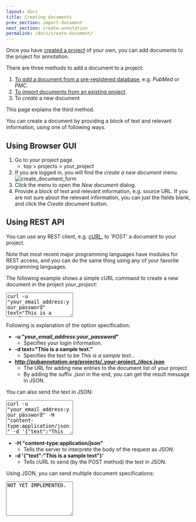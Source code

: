 ```yaml
---
layout: docs
title: Creating documents
prev_section: import-document
next_section: create-annotation
permalink: /docs/create-document/
---
```


Once you have [created a project]({{site.baseurl}}/docs/create-project/) of your own,
you can add documents to the project for annotation.

There are three methods to add a document to a project:

1. [To _add_ a document from a pre-registered database]({{site.baseurl}}/docs/add-document/), e.g. _PubMed_ or _PMC_.
2. [To _import_ documents from an existing project]({{site.baseurl}}/docs/import-document/).
3. To _create_ a new document

This page explains the third method.

You can create a document by providing a block of text and relevant information, using one of following ways.

## Using Browser GUI

1. Go to your project page.
   * top > projects > your_project
2. If you are logged in, you will find the _create a new document_ menu.<br>
![create_document_form]({{site.baseurl}}/img/create_document.png)
3. Click the menu to open the _New document_ dialog.
4. Provide a block of text and relevant information, e.g. source URL.
If you are not sure about the relevant information, you can just the fields blank, and click the _Create document_ button.

## Using REST API

You can use any REST client, e.g. [cURL](http://curl.haxx.se/), to 'POST' a document to your project.

Note that most recent major programming languages have modules for REST access, and you can do the same thing using any of your favorite programming languages.

The following example shows a simple cURL command to create a new document in the project _your_project_:
<textarea class="bash" readonly="true" style="height:5em">
curl -u "your_email_address:your_password" text="This is a sample text." http://pubannotation.org/projects/your_project/docs.json
</textarea>
Following is explanation of the option specification:

* __-u "_your\_email\_address_:_your\_password_"__
   * Specifies your login information.
* __-d text="This is a sample text."__
   * Specifies the text to be _This is a sample text._.
* __http://pubannotation.org/projects/_your-project_/docs.json__
   * The URL for adding new entries to the document list of your project.
   * By adding the suffix _.json_ in the end, you can get the result message in JSON.

You can also send the text in JSON:
<textarea class="bash" readonly="true" style="height:7em">
curl -u "your_email_address:your_password" -H "content-type:application/json" -d &apos;{"text":"This is a sample text."}&apos; http://pubannotation.org/projects/your_project/docs.json
</textarea>

* __-H "content-type:application/json"__
   * Tells the server to interprete the body of the request as JSON.
* __-d '{"text":"This is a sample text"}'__
   * Tells cURL to send (by the POST method) the text in JSON.

Using JSON, you can send multiple document specifications:
<textarea class="bash" readonly="true" style="height:7em">
NOT YET IMPLEMENTED.
</textarea>
